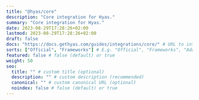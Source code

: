 ```yaml
---
title: "@hyas/core"
description: "Core integration for Hyas."
summary: "Core integration for Hyas."
date: 2023-08-29T17:28:26+02:00
lastmod: 2023-08-29T17:28:26+02:00
draft: false
docs: "https://docs.gethyas.com/guides/integrations/core/" # URL to integration documentation
sorts: ["Official", "Frameworks"] # E.g. "Official", "Frameworks", "Adapters", "Performance", "Analytics", "CSS + UI", "Images", "SEO", and/or "Themes"
featured: false # false (default) or true
weight: 50
seo:
  title: "" # custom title (optional)
  description: "" # custom description (recommended)
  canonical: "" # custom canonical URL (optional)
  noindex: false # false (default) or true
---
```

